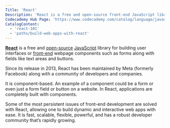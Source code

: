 ```yaml
---
Title: 'React'
Description: 'React is a free and open-source front-end JavaScript library for building user interfaces or webpage components.'
Codecademy Hub Page: 'https://www.codecademy.com/catalog/language/javascript'
CatalogContent:
  - 'react-101'
  - 'paths/build-web-apps-with-react'
---
```


<link rel="canonical" href="https://www.codecademy.com/resources/blog/what-is-react/" />

[**React**](https://reactjs.org/) is a free and [open-source](https://www.codecademy.com/resources/docs/open-source) [JavaScript](https://www.codecademy.com/resources/docs/javascript) library for building user interfaces or [front-end](https://www.codecademy.com/resources/docs/general/front-end) webpage components such as forms along with fields like text areas and buttons.

Since its release in 2013, React has been maintained by Meta (formerly Facebook) along with a community of developers and companies.

It is component-based. An example of a component could be a form or even just a form field or button on a website. In React, applications are completely built with components.

Some of the most persistent issues of front-end development are solved with React, allowing one to build dynamic and interactive web apps with ease. It is fast, scalable, flexible, powerful, and has a robust developer community that’s rapidly growing.
